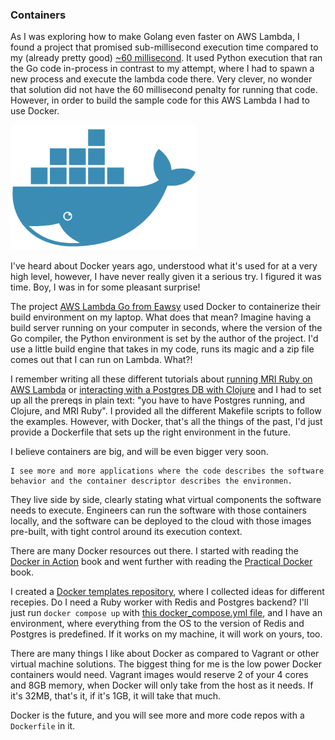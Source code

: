 ### Containers

As I was exploring how to make Golang even faster on AWS Lambda, I found a project that promised sub-millisecond execution time compared to my (already pretty good) [~60 millisecond](/blog/2016/06/using-ruby-with-active-record-on-aws.md). It used Python execution that ran the Go code in-process in contrast to my attempt, where I had to spawn a new process and execute the lambda code there. Very clever, no wonder that solution did not have the 60 millisecond penalty for running that code. However, in order to build the sample code for this AWS Lambda I had to use Docker.

![Docker Logo](/resources/2017/03/docker_logo.png)

I've heard about Docker years ago, understood what it's used for at a very high level, however, I have never really given it a serious try. I figured it was time. Boy, I was in for some pleasant surprise!

The project <a href="https://github.com/eawsy/aws-lambda-go">AWS Lambda Go from Eawsy</a> used Docker to containerize their build environment on my laptop. What does that mean? Imagine having a build server running on your computer in seconds, where the version of the Go compiler, the Python environment is set by the author of the project. I'd use a little build engine that takes in my code, runs its magic and a zip file comes out that I can run on Lambda. What?!

I remember writing all these different tutorials about [running MRI Ruby on AWS Lambda](blog/2016/06/using-ruby-in-aws-lambda.md) or [interacting with a Postgres DB with Clojure](2015/10/clojure-api-with-yesql-migrations-and.md) and I had to set up all the prereqs in plain text: "you have to have Postgres running, and Clojure, and MRI Ruby". I provided all the different Makefile scripts to follow the examples. However, with Docker, that's all the things of the past, I'd just provide a Dockerfile that sets up the right environment in the future.

I believe containers are big, and will be even bigger very soon.

```highlight
I see more and more applications where the code describes the software behavior and the container descriptor describes the environmen.
```

They live side by side, clearly stating what virtual components the software needs to execute. Engineers can run the software with those containers locally, and the software can be deployed to the cloud with those images pre-built, with tight control around its execution context.


There are many Docker resources out there. I started with reading the <a href="https://www.manning.com/books/docker-in-action">Docker in Action</a> book and went further with reading the <a href="https://www.manning.com/books/docker-in-practice">Practical Docker</a> book.

I created a <a href="https://github.com/adomokos/docker_templates">Docker templates repository</a>, where I collected ideas for different recepies. Do I need a Ruby worker with Redis and Postgres backend? I'll just run `docker compose up` with <a href="https://github.com/adomokos/docker_templates/blob/master/ruby/docker-compose.yml">this docker_compose.yml file</a>, and I have an environment, where everything from the OS to the version of Redis and Postgres is predefined. If it works on my machine, it will work on yours, too.

There are many things I like about Docker as compared to Vagrant or other virtual machine solutions. The biggest thing for me is the low power Docker containers would need. Vagrant images would reserve 2 of your 4 cores and 8GB memory, when Docker will only take from the host as it needs. If it's 32MB, that's it, if it's 1GB, it will take that much.

Docker is the future, and you will see more and more code repos with a `Dockerfile` in it.
